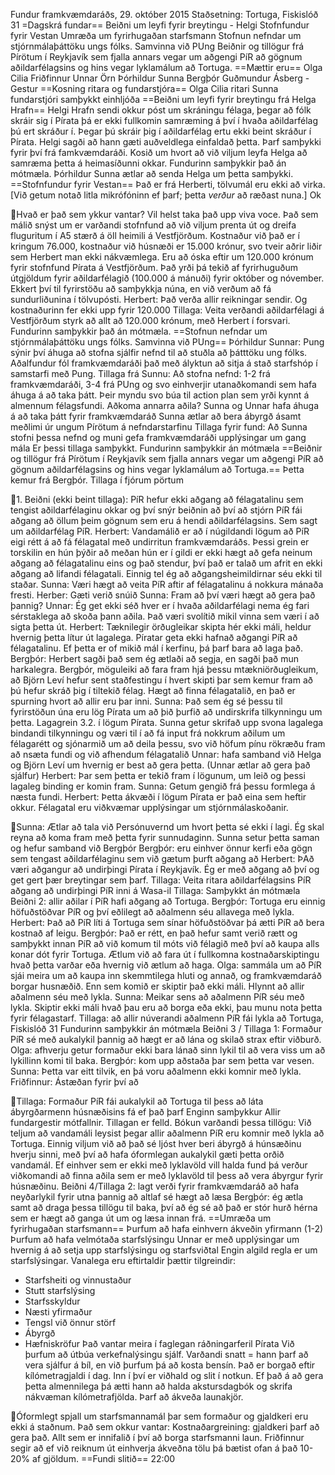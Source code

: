 Fundur framkvæmdaráðs, 29. október 2015
Staðsetning: Tortuga, Fiskislóð 31
=Dagskrá fundar==
Beiðni um leyfi fyrir breytingu - Helgi
Stofnfundur fyrir Vestan
Umræða um fyrirhugaðan starfsmann
Stofnun nefndar um stjórnmálaþáttöku ungs fólks. Samvinna við PUng
Beiðnir og tillögur frá Pírötum í Reykjavík sem fjalla annars vegar
um aðgengi PíR að gögnum aðildarfélagsins og hins vegar lyklamálum
að Tortuga.
==Mættir eru==
Olga Cilia
Friðfinnur
Unnar Örn
Þórhildur Sunna
Bergþór
Guðmundur Ásberg - Gestur
==Kosning ritara og fundarstjóra==
Olga Cilia ritari
Sunna fundarstjóri
samþykkt einhljóða
==Beiðni um leyfi fyrir breytingu frá Helga Hrafn==
Helgi Hrafn sendi okkur póst um skráningu félaga, þegar að fólk
skráir sig í Pírata þá er ekki fullkomin samræming á því í hvaða
aðildarfélag þú ert skráður í. Þegar þú skráir þig í aðildarfélag
ertu ekki beint skráður í Pírata. Helgi sagði að hann gæti
auðveldlega einfaldað þetta. Þarf samþykki fyrir því frá
famkvæmdaráði.
Kosið um hvort að við viljum leyfa Helga að samræma þetta á
heimasíðunni okkar.
Fundurinn samþykkir það án mótmæla.
Þórhildur Sunna ætlar að senda Helga um þetta samþykki.
==Stofnfundur fyrir Vestan==
Það er frá Herberti, tölvumál eru ekki að virka.
[Við getum notað litla mikrófóninn ef þarf; þetta _verður_ að ræðast
nuna.]
Ok

Hvað er það sem ykkur vantar?
Vil helst taka það upp viva voce.
Það sem málið snýst um er varðandi stofnfund að við viljum prenta út
og dreifa fluguritum í A5 stærð á öll heimili á Vestfjörðum.
Kostnaður við það er í kringum 76.000, kostnaður við húsnæði er
15.000 krónur, svo tveir aðrir liðir sem Herbert man ekki
nákvæmlega. Eru að óska eftir um 120.000 krónum fyrir stofnfund
Pírata á Vestfjörðum. Það yrði þá tekið af fyrirhuguðum útgjöldum
fyrir aðildarfélagið (100.000 á mánuði) fyrir október og nóvember.
Ekkert því til fyrirstöðu að samþykkja núna, en við verðum að fá
sundurliðunina í tölvupósti.
Herbert: Það verða allir reikningar sendir. Og kostnaðurinn fer ekki
upp fyrir 120.000
Tillaga: Veita verðandi aðildarfélagi á Vestfjörðum styrk að allt að
120.000 krónum, með Herbert í forsvari.
Fundurinn samþykkir það án mótmæla.
==Stofnun nefndar um stjórnmálaþáttöku ungs fólks. Samvinna við
PUng==
Þórhildur Sunnar: Pung sýnir því áhuga að stofna sjálfir nefnd til
að stuðla að þátttöku ung fólks. Aðalfundur fól framkvæmdaráði það
með ályktun að sitja á stað starfshóp í samstarfi með Pung.
Tillaga frá Sunnu: Að stofna nefnd: 1-2 frá framkvæmdaráði, 3-4 frá
PUng og svo einhverjir utanaðkomandi sem hafa áhuga á að taka þátt.
Þeir myndu svo búa til action plan sem yrði kynnt á almennum
félagsfundi.
Aðkoma annarra aðila?
Sunna og Unnar hafa áhuga á að taka þátt fyrir framkvæmdaráð
Sunna ætlar að bera ábyrgð ásamt meðlimi úr ungum Pírötum á
nefndarstarfinu
Tillaga fyrir fund: Að Sunna stofni þessa nefnd og muni gefa
framkvæmdaráði upplýsingar um gang mála
Er þessi tillaga samþykkt.
Fundurinn samþykkir án mótmæla
==Beiðnir og tillögur frá Pírötum í Reykjavík sem fjalla annars
vegar um aðgengi PíR að gögnum aðildarfélagsins og hins vegar
lyklamálum að Tortuga.==
Þetta kemur frá Bergþór.
Tillaga í fjórum pörtum

1. Beiðni (ekki beint tillaga): PíR hefur ekki aðgang að
félagatalinu sem tengist aðildarfélaginu okkar og því snýr beiðnin
að því að stjórn PíR fái aðgang að öllum þeim gögnum sem eru á hendi
aðildarfélagsins. Sem sagt um aðildarfélag PíR.
Herbert: Vandamálið er að í núgildandi lögum að PíR eigi rétt á að
fá félagatal með undirritun framkvæmdaráðs. Þessi grein er torskilin
en hún þýðir að meðan hún er í gildi er ekki hægt að gefa neinum
aðgang að félagatalinu eins og það stendur, því það er talað um
afrit en ekki aðgang að lifandi félagatali. Einnig tel ég að
aðgangsheimildirnar séu ekki til staðar.
Sunna: Væri hægt að veita PíR aftir af félagatalinu á nokkura mánaða
fresti.
Herber: Gæti verið snúið
Sunna: Fram að því væri hægt að gera það þannig?
Unnar: Ég get ekki séð hver er í hvaða aðildarfélagi nema ég fari
sérstaklega að skoða þann aðila. Það væri svolítið mikil vinna sem
væri í að sigta þetta út.
Herbert: Tæknilegir örðugleikar skipta hér ekki máli, heldur hvernig
þetta lítur út lagalega. Píratar geta ekki hafnað aðgangi PíR að
félagatalinu. Ef þetta er of mikið mál í kerfinu, þá þarf bara að
laga það.
Bergþór: Herbert sagði það sem ég ætlaði að segja, en sagði það mun
harkalegra. Bergþór, möguleiki að fara fram hjá þessu
mtækniörðugleikum, að Björn Leví hefur sent staðfestingu í hvert
skipti þar sem kemur fram að þú hefur skráð þig í tiltekið félag.
Hægt að finna félagatalið, en það er spurning hvort að allir eru þar
inni.
Sunna: Það sem ég sé þessu til fyrirstöðun úna eru lög Pírata um að
þið þurfið að undirskrifa tilkynningu um þetta. Lagagrein 3.2. í
lögum Pírata. Sunna getur skrifað upp svona lagalega bindandi
tilkynningu og væri til í að fá input frá nokkrum aðilum um
félagarétt og sjónarmið um að deila þessu, svo við höfum pínu
rökræðu fram að nsæta fundi og við afhendum félagatalið
Unnar: hafa samband við Helga og Björn Leví um hvernig er best að
gera þetta. (Unnar ætlar að gera það sjálfur)
Herbert: Þar sem þetta er tekið fram í lögunum, um leið og þessi
lagaleg binding er komin fram.
Sunna: Getum gengið frá þessu formlega á næsta fundi.
Herbert: Þetta ákvæði í lögum Pírata er það eina sem heftir okkur.
Félagatal eru viðkvæmar upplýsingar um stjórnmálaskoðanir.

Sunna: Ætlar að tala við Persónuvernd um hvort þetta sé ekki í lagi.
Ég skal reyna að koma fram með þetta fyrir sunnudaginn.
Sunna setur þetta saman og hefur samband við Bergþór
Bergþór: eru einhver önnur kerfi eða gögn sem tengast
aðildarfélaginu sem við gætum þurft aðgang að
Herbert: ÞAð væri aðgangur að undirþingi Pírata í Reykjavík. Ég er
með aðgang að því og get gert þær breytingar sem þarf.
Tillaga: Veita ritara aðildarfélagsins PíR aðgang að undirþingi PíR
inni á Wasa-il
Tillaga: Samþykkt án mótmæla
Beiðni 2: allir aðilar í PíR hafi aðgang að Tortuga.
Bergþór: Tortuga eru einnig höfuðstöðvar PíR og því eðlilegt að
aðalmenn séu allavega með lykla.
Herbert: Það að PíR líti á Tortuga sem sínar höfuðstöðvar þá ætti
PíR að bera kostnað af leigu.
Bergþór: Það er rétt, en það hefur samt verið rætt og samþykkt innan
PíR að við komum til móts við félagið með því að kaupa alls konar
dót fyrir Tortuga. Ætlum við að fara út í fullkomna
kostnaðarskiptingu hvað þetta varðar eða hvernig við ætlum að haga.
Olga: sammála um að PíR sjái meira um að kaupa inn skemmtilega hluti
og annað, og framkvæmdaráð borgar husnæðið. Enn sem komið er skiptir
það ekki máli. Hlynnt að allir aðalmenn séu með lykla.
Sunna: Meikar sens að aðalmenn PíR séu með lykla. Skiptir ekki máli
hvað þau eru að borga eða ekki, þau munu nota þetta fyrir
félagastarf.
Tillaga: að allir núverandi aðalmenn PíR fái lykla að Tortuga,
Fiskislóð 31
Fundurinn samþykkir án mótmæla
Beiðni 3 / Tillaga 1: Formaður PíR sé með aukalykil þannig að hægt
er að lána og skilað strax eftir viðburð.
Olga: afhverju getur formaður ekki bara lánað sinn lykil til að vera
viss um að lykillinn komi til baka.
Bergþór: kom upp aðstaða þar sem þetta var vesen.
Sunna: Þetta var eitt tilvik, en þá voru aðalmenn ekki komnir með
lykla.
Friðfinnur: Ástæðan fyrir því að

Tillaga: Formaður PíR fái aukalykil að Tortuga til þess að láta
ábyrgðarmenn húsnæðisins fá ef það þarf
Enginn samþykkur
Allir fundargestir mótfallnir. Tillagan er felld.
Bókun varðandi þessa tillögu: Við teljum að vandamáli leysist þegar
allir aðalmenn PíR eru komnir með lykla að Tortuga. Einnig viljum
við að það sé ljóst hver beri ábyrgð á húnsæðinu hverju sinni, með
því að hafa óformlegan aukalykil gæti þetta orðið vandamál. Ef
einhver sem er ekki með lyklavöld vill halda fund þá verður
viðkomandi að finna aðila sem er með lyklavöld til þess að vera
ábyrgur fyrir húsnæðinu.
Beiðni 4/Tillaga 2: lagt verði fyrir framkvæmdaráð að hafa
neyðarlykil fyrir utna þannig að altlaf sé hægt að læsa
Bergþór: ég ætla samt að draga þessa tillögu til baka, því að ég sé
að það er stór hurð hérna sem er hægt að ganga út um og læsa innan
frá.
==Umræða um fyrirhugaðan starfsmann==
Þurfum að hafa einhvern ákveðin yfirmann (1-2)
Þurfum að hafa velmótaða starfslýsingu
Unnar er með upplýsingar um hvernig á að setja upp starfslýsingu og
starfsviðtal
Engin algild regla er um starfslýsingar. Vanalega eru eftirtaldir
þættir tilgreindir:
* Starfsheiti og vinnustaður
* Stutt starfslýsing
* Starfsskyldur
* Næsti yfirmaður
* Tengsl við önnur störf
* Ábyrgð
* Hæfniskröfur
Það vantar meira í faglegan ráðningarferil Pírata
Við þurfum að útbúa verkefnalýsingu sjálf.
Varðandi snatt = hann þarf að vera sjálfur á bíl, en við þurfum þá
að kosta bensín. Það er borgað eftir kílómetragjaldi í dag. Inn í
því er viðhald og slit í notkun. Ef það á að gera þetta almennilega
þá ætti hann að halda akstursdagbók og skrifa nákvæman
kílómetrafjölda.
Þarf að ákveða launakjör.

Óformlegt spjall um starfsmannamál þar sem formaður og gjaldkeri eru
ekki á staðnum.
Það sem okkur vantar:
Kostnaðargreining: gjaldkeri þarf að gera það. Allt sem er
innifalið í því að borga starfsmanni laun. Friðfinnur segir að ef
við reiknum út einhverja ákveðna tölu þá bætist ofan á það 10-20% af
gjöldum.
==Fundi slitið==
22:00

